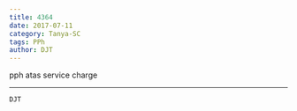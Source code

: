 ```yaml
---
title: 4364
date: 2017-07-11
category: Tanya-SC
tags: PPh
author: DJT
---
```


pph atas service charge

---



`DJT`
